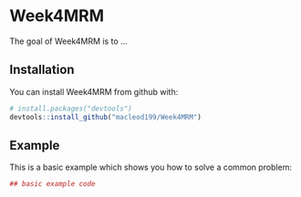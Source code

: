 # Week4MRM

The goal of Week4MRM is to ...

## Installation

You can install Week4MRM from github with:


``` r
# install.packages("devtools")
devtools::install_github("macleod199/Week4MRM")
```

## Example

This is a basic example which shows you how to solve a common problem:

``` r
## basic example code
```
